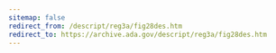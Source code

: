 ```yaml
---
sitemap: false 
redirect_from: /descript/reg3a/fig28des.htm 
redirect_to: https://archive.ada.gov/descript/reg3a/fig28des.htm 
---
```

